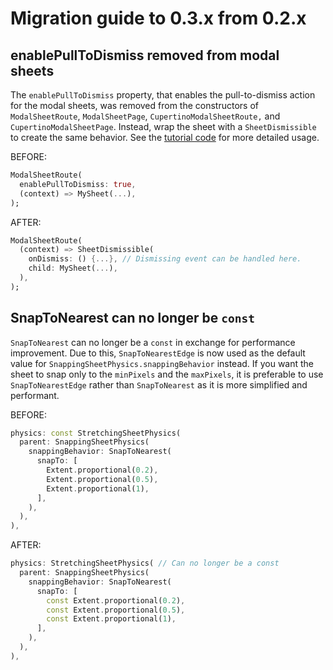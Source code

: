 # Migration guide to 0.3.x from 0.2.x

## enablePullToDismiss removed from modal sheets

The `enablePullToDismiss` property, that enables the pull-to-dismiss action for the modal sheets, was removed from the constructors of `ModalSheetRoute`, `ModalSheetPage`, `CupertinoModalSheetRoute,` and `CupertinoModalSheetPage`. Instead, wrap the sheet with a `SheetDismissible` to create the same behavior. See the [tutorial code](https://github.com/fujidaiti/smooth_sheets/blob/90c8f10b89db5b18c1fd382692cfba3a09be67f1/cookbook/lib/tutorial/imperative_modal_sheet.dart#L52) for more detailed usage.

BEFORE:
```dart
ModalSheetRoute(
  enablePullToDismiss: true,
  (context) => MySheet(...),
);
```

AFTER:
```dart
ModalSheetRoute(
  (context) => SheetDismissible(
    onDismiss: () {...}, // Dismissing event can be handled here.
    child: MySheet(...),
  ),
);
```

## SnapToNearest can no longer be `const`

`SnapToNearest` can no longer be a `const` in exchange for performance improvement. Due to this, `SnapToNearestEdge` is now used as the default value for `SnappingSheetPhysics.snappingBehavior` instead. If you want the sheet to snap only to the `minPixels` and the `maxPixels`, it is preferable to use `SnapToNearestEdge` rather than `SnapToNearest` as it is more simplified and performant.

BEFORE:

```dart
physics: const StretchingSheetPhysics(
  parent: SnappingSheetPhysics(
    snappingBehavior: SnapToNearest(
      snapTo: [
        Extent.proportional(0.2),
        Extent.proportional(0.5),
        Extent.proportional(1),
      ],
    ),
  ),
),
```

AFTER:

```dart
physics: StretchingSheetPhysics( // Can no longer be a const
  parent: SnappingSheetPhysics(
    snappingBehavior: SnapToNearest(
      snapTo: [
        const Extent.proportional(0.2),
        const Extent.proportional(0.5),
        const Extent.proportional(1),
      ],
    ),
  ),
),
```
